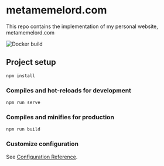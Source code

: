 # metamemelord.com 

This repo contains the implementation of my personal website, metamemelord.com

![Docker build](https://github.com/metamemelord/portfolio-website/actions/workflows/docker-build.yml/badge.svg)

## Project setup

```
npm install
```

### Compiles and hot-reloads for development

```
npm run serve
```

### Compiles and minifies for production

```
npm run build
```

### Customize configuration

See [Configuration Reference](https://cli.vuejs.org/config/).
